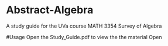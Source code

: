 # Abstract-Algebra
A study guide for the UVa course MATH 3354 Survey of Algebra

#Usage
Open the Study_Guide.pdf to view the the material
Open 
